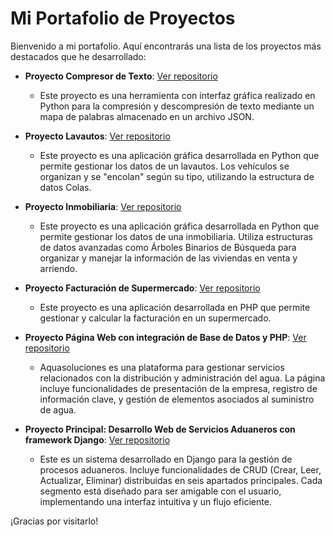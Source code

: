 # Mi Portafolio de Proyectos

Bienvenido a mi portafolio. Aquí encontrarás una lista de los proyectos más destacados que he desarrollado:

- **Proyecto Compresor de Texto**: [Ver repositorio](https://github.com/alegria666/CompresorTxt)
  - Este proyecto es una herramienta con interfaz gráfica realizado en Python para la compresión y descompresión de texto mediante un mapa de palabras almacenado en un archivo JSON.
    


  
- **Proyecto Lavautos**: [Ver repositorio](https://github.com/alegria666/Lavautos-Colas)
  - Este proyecto es una aplicación gráfica desarrollada en Python que permite gestionar los datos de un lavautos. Los vehículos se organizan y se "encolan" según su tipo, utilizando la estructura de datos Colas.
    

- **Proyecto Inmobiliaria**: [Ver repositorio](https://github.com/alegria666/Inmobiliaria-Arboles)
  - Este proyecto es una aplicación gráfica desarrollada en Python que permite gestionar los datos de una inmobiliaria. Utiliza estructuras de datos avanzadas como Árboles Binarios de Búsqueda para organizar y manejar la información de las viviendas en venta y arriendo.
    

- **Proyecto Facturación de Supermercado**: [Ver repositorio](https://github.com/alegria666/FacturacionSupermercado-PHP)
  - Este proyecto es una aplicación desarrollada en PHP que permite gestionar y calcular la facturación en un supermercado.
    

- **Proyecto Página Web con integración de Base de Datos y PHP**: [Ver repositorio](https://github.com/alegria666/AquaSoluciones-PaginaWeb-BD)
  - Aquasoluciones es una plataforma para gestionar servicios relacionados con la distribución y administración del agua. La página incluye funcionalidades de presentación de la empresa, registro de información clave, y gestión de elementos asociados al suministro de agua.


- **Proyecto Principal: Desarrollo Web de Servicios Aduaneros con framework Django**: [Ver repositorio](https://github.com/alegria666/DesarrolloWeb-Django)
  - Este es un sistema desarrollado en Django para la gestión de procesos aduaneros. Incluye funcionalidades de CRUD (Crear, Leer, Actualizar, Eliminar) distribuidas en seis apartados principales. Cada segmento está diseñado para ser amigable con el usuario, implementando una interfaz intuitiva y un flujo eficiente.

¡Gracias por visitarlo!
